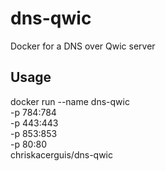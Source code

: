 # dns-qwic
Docker for a DNS over Qwic server


## Usage

docker run --name dns-qwic \
-p 784:784 \
-p 443:443 \
-p 853:853 \
-p 80:80 \
chriskacerguis/dns-qwic
